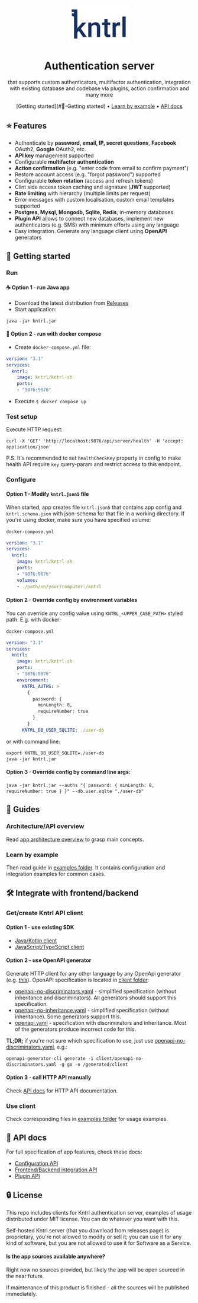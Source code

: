 <p align="center">
    <img alt="kntrl" src="logo.png" width="170"/> 
</p>
<h1 align="center">Authentication server</h1>
<div align="center">
that supports custom authenticators, multifactor authentication, 
integration with existing database and codebase via plugins, action confirmation and many more

[Getting started](#🚀-Getting started) •
[Learn by example](#learn-by-example) •
[API docs](#📑-API-docs)
</div>


## ⭐ Features

- Authenticate by **password, email, IP, secret questions**, **Facebook** OAuth2, **Google** OAuth2, etc.
- **API key** management supported
- Configurable **multifactor authentication**
- **Action confirmation** (e.g. "enter code from email to confirm payment")
- Restore account access (e.g. "forgot password") supported
- Configurable **token rotation** (access and refresh tokens)
- Clint side access token caching and signature (**JWT** supported)
- **Rate limiting** with hierarchy (multiple limits per request)
- Error messages with custom localisation, custom email templates supported
- **Postgres, Mysql, Mongodb, Sqlite, Redis**, in-memory databases.
- **Plugin API** allows to connect new databases, implement new authenticators (e.g. SMS) with minimum efforts using any language
- Easy integration. Generate any language client using **OpenAPI** generators


## 🚀 Getting started

### Run

#### ☕ Option 1 - run Java app
- Download the latest distribution from  [Releases](../../../releases)
- Start application:
```shell
java -jar kntrl.jar
```

#### 🐳 Option 2 - run with docker compose
- Create `docker-compose.yml` file:
```yml
version: "3.1"
services:
  kntrl:
    image: kntrl/kntrl-sh
    ports:
    - "9876:9876"
```
- Execute `$ docker compose up`

### Test setup
Execute HTTP request:
```shell
curl -X 'GET' 'http://localhost:9876/api/server/health' -H 'accept: application/json'
```
P.S. It's recommended to set `healthCheckKey` property in config to make health API require `key` query-param and
restrict access to this endpoint.


### Configure

#### Option 1 - Modify `kntrl.json5` file
When started, app creates file `kntrl.json5` that contains app config and `kntrl.schema.json` with json-schema 
for that file in a working directory.
If you're using docker, make sure you have specified volume:

`docker-compose.yml`
```yml
version: "3.1"
services:
  kntrl:
    image: kntrl/kntrl-sh
    ports:
    - "9876:9876"
    volumes:
    - ./path/on/your/computer:/kntrl
```

#### Option 2 - Override config by environment variables
You can override any config value using `KNTRL_<UPPER_CASE_PATH>` styled path. E.g. with docker:

`docker-compose.yml`
```yml
version: "3.1"
services:
  kntrl:
    image: kntrl/kntrl-sh
    ports:
    - "9876:9876"
    environment:
      KNTRL_AUTHS: >
        {
          password: {
            minLength: 8,
            requireNumber: true
          }
        }
      KNTRL_DB_USER_SQLITE: ./user-db
```
or with command line:
```shell
export KNTRL_DB_USER_SQLITE=./user-db
java -jar kntrl.jar
```

#### Option 3 - Override config by command line args:
```shell
java -jar kntrl.jar --auths "{ password: { minLength: 8, requireNumber: true } }" --db.user.sqlte "./user-db"
```

## 📖 Guides

### Architecture/API overview
Read [app architecture overview](arch.md) to grasp main concepts.

### Learn by example
Then read guide in [examples folder](examples). It contains configuration and integration examples for common cases.


## 🛠️ Integrate with frontend/backend

### Get/create Kntrl API client

#### Option 1 - use existing SDK
- [Java/Kotlin client](client/kotlin/Readme.md)
- [JavaScript/TypeScript client](client/typescript/Readme.md)

#### Option 2 - use OpenAPI generator
Generate HTTP client for any other language by any OpenApi generator (e.g. [this](https://openapi-generator.tech)).
OpenAPI specification is located in [client folder](client):

- [openapi-no-discriminators.yaml](client/openapi-no-discriminators.yaml) - simplified specification (without inheritance and discriminators). All generators should support this specification.
- [openapi-no-inheritance.yaml](client/openapi-no-inheritance.yaml) - simplified specification (without inheritance). Some generators support this.
- [openapi.yaml](client/openapi.yaml) - specification with discriminators and inheritance. Most of the generators produce incorrect code for this.

**TL;DR;** if you're not sure which specification to use, just use [openapi-no-discriminators.yaml](client/openapi-no-discriminators.yaml), e.g.:
```shell
openapi-generator-cli generate -i client/openapi-no-discriminators.yaml -g go -o /generated/client
```

#### Option 3 - call HTTP API manually
Check [API docs](#api-docs) for HTTP API documentation.


### Use client
Check corresponding files in [examples folder](examples) for usage examples.


## 📑 API docs

For full specification of app features, check these docs:

- [Configuration API](#api-docs)
- [Frontend/Backend integration API](#api-docs)
- [Plugin API](#api-docs)


## 🔒 License

This repo includes clients for Kntrl authentication server, examples of usage distributed under MIT license. You can do 
whatever you want with this.

Self-hosted Kntrl server (that you download from releases page) is proprietary, you're not allowed to modify or sell it;
you can use it for any kind of software, but you are not allowed to use it for Software as a Service.

#### Is the app sources available anywhere?

Right now no sources provided, but likely the app will be open sourced in the near future.

if maintenance of this product is finished - all the sources will be published immediately.